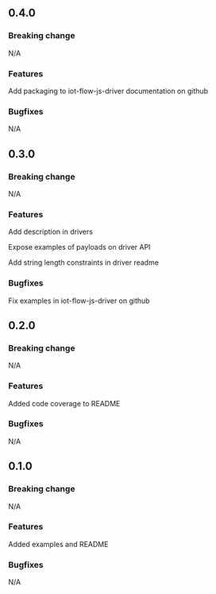 ## 0.4.0

### Breaking change

N/A

### Features

Add packaging to iot-flow-js-driver documentation on github

### Bugfixes

N/A

## 0.3.0

### Breaking change

N/A

### Features

Add description in drivers

Expose examples of payloads on driver API

Add string length constraints in driver readme

### Bugfixes

Fix examples in iot-flow-js-driver on github

## 0.2.0

### Breaking change

N/A

### Features

Added code coverage to README

### Bugfixes

N/A

## 0.1.0

### Breaking change

N/A

### Features

Added examples and README

### Bugfixes

N/A
